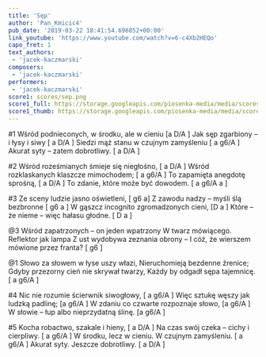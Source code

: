 ```yaml
---
title: 'Sęp'
author: 'Pan_Kmicic4'
pub_date: '2019-03-22 18:41:54.696852+00:00'
link_youtube: 'https://www.youtube.com/watch?v=6-c4Xb2HEQo'
capo_fret: 1
text_authors:
 - 'jacek-kaczmarski'
composers:
 - 'jacek-kaczmarski'
performers:
 - 'jacek-kaczmarski'
score1: scores/sep.png
score1_full: https://storage.googleapis.com/piosenka-media/media/scores/sep.png
score1_thumb: https://storage.googleapis.com/piosenka-media/media/scores/sep.png.180x0_q85_upscale.png
---
```


#1
Wśród podnieconych, w środku, ale w cieniu [a D/A ]
Jak sęp zgarbiony – i łysy i siwy [ a D/A ]
Siedzi mąż stanu w czujnym zamyśleniu [ a g6/A ]
Akurat syty – zatem dobrotliwy. [ a D/A ]

#2
Wśród roześmianych śmieje się niegłośno, [ a D/A ]
Wśród rozklaskanych klaszcze mimochodem; [ a g6/A ]
To zapamięta anegdotę sprośną, [ a D/A ]
To zdanie, które może być dowodem. [ a g6/A a ]

#3
Ze sceny ludzie jasno oświetleni, [ g6  a]
Z zawodu nadzy – myśli ślą bezbronne [ g6 a ]
W gąszcz incognito zgromadzonych cieni, [D a ]
Które – że nieme – więc hałasu głodne. [ D a ]

@3
Wśród zapatrzonych – on jeden wpatrzony
W twarz mówiącego. Reflektor jak lampa
Z ust wydobywa zeznania obrony –
I cóż, że wierszem mówione przez franta? [ g6 ]

@1
Słowo za słowem w łyse uszy włazi,
Nieruchomieją bezdenne źrenice; 
Gdyby przezorny cień nie skrywał twarzy, 
Każdy by odgadł sępa tajemnicę. [ a g6/A ]

#4
Nic nie rozumie ścierwnik siwogłowy, [ a g6/A ]
Więc sztukę węszy jak ludzką padlinę; [a g6/A ]
W zdaniu co czwarte rozpoznaje słowo, [a g6/A ] 
W słowie – łup albo nieprzydatną ślinę. [a g6/A ]

#5
Kocha robactwo, szakale i hieny, [ a D/A ]
Na czas swój czeka – cichy i cierpliwy. [ a g6/A ]
W środku, lecz w cieniu. W czujnym zamyśleniu.  [ a g6/A ]
Akurat syty. Jeszcze dobrotliwy. [ a D/A ]